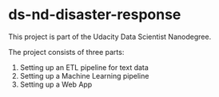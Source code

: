 # ds-nd-disaster-response

This project is part of the Udacity Data Scientist Nanodegree. 

The project consists of three parts:

1. Setting up an ETL pipeline for text data
2. Setting up a Machine Learning pipeline 
3. Setting up a Web App